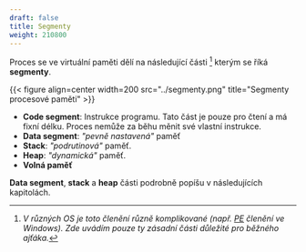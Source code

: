 ```yaml
---
draft: false
title: Segmenty 
weight: 210800
---
```


Proces se ve virtuální paměti dělí na následující části [^s] kterým se říká **segmenty**.

{{< figure align=center width=200 src="../segmenty.png" title="Segmenty procesové paměti" >}}

- **Code segment**: Instrukce programu. Tato část je pouze pro čtení a má fixní délku. Proces nemůže za běhu měnit své vlastní instrukce.
- **Data segment**: *"pevně nastavená"* paměť
- **Stack**: *"podrutinová"* paměť.
- **Heap**: *"dynamická"* paměť.
- **Volná paměť**

**Data segment**, **stack** a **heap** části podrobně popíšu v následujících kapitolách.

[^s]: *V různých OS je toto členění různě komplikované (např. [PE](https://upload.wikimedia.org/wikipedia/commons/1/1b/Portable_Executable_32_bit_Structure_in_SVG_fixed.svg) členění ve Windows). Zde uvádím pouze ty zásadní části důležité pro běžného ajťáka.*